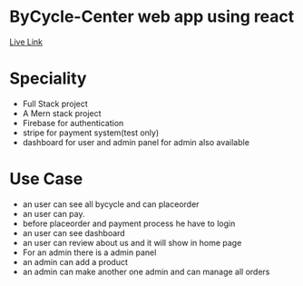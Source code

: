 # ByCycle-Center web app using react
[Live Link](https://by-cycle-center.web.app)

# Speciality
* Full Stack project
* A Mern stack project
* Firebase for authentication
* stripe for payment system(test only)
* dashboard for user and admin panel for admin also available

# Use Case
* an user can see all bycycle and can placeorder
* an user can pay.
* before placeorder and payment process he have to login
* an user can see dashboard
* an user can review about us and it will show in home page
* For an admin there is a admin panel
* an admin can add a product 
* an admin can make another one admin and can manage all orders

